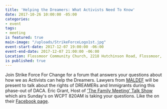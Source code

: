 ```yaml
---
title: 'Helping the Dreamers: What Activists Need To Know'
date: 2017-10-26 10:00:00 -05:00
categories:
- event
tags:
- meeting
is featured: true
main-image: "/uploads/StrikeForceLogo1st.jpg"
event-start-date: 2017-12-07 19:00:00 -06:00
event-end-date: 2017-12-07 21:00:00 -06:00
Location: Flossmoor Community Church, 2218 Hutchinson Road, Flossmoor, IL 60422-1325
is published: true
---
```


Join Strike Force For Change for a forum that answers your questions about how we as Activists can help the Dreamers. Lawyers from [MALDEF](http://maldef.org) will be present to talk about the rights of DREAMERs and Immigrants during this phase-out of DACA.  Eric Grant, Host of ['The Family Meeting' Talk Show](http://www.wcpt820.com/the-family-meeting/) which airs Sunday's on WCPT 820AM is taking your questions. Like the on their [Facebook page](https://www.facebook.com/TheFamilyMeetingRadio). 
